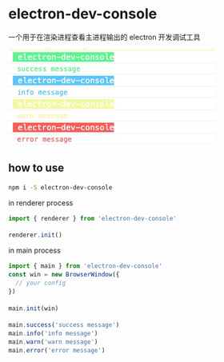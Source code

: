 # electron-dev-console

一个用于在渲染进程查看主进程输出的 electron 开发调试工具

![screenshot](./screenshot.jpg)

## how to use

```bash
npm i -S electron-dev-console
```

in renderer process

```js
import { renderer } from 'electron-dev-console'

renderer.init()
```

in main process

```js
import { main } from 'electron-dev-console'
const win = new BrowserWindow({
  // your config
})

main.init(win)

main.success('success message')
main.info('info message')
main.warn('warn message')
main.error('error message')
```
